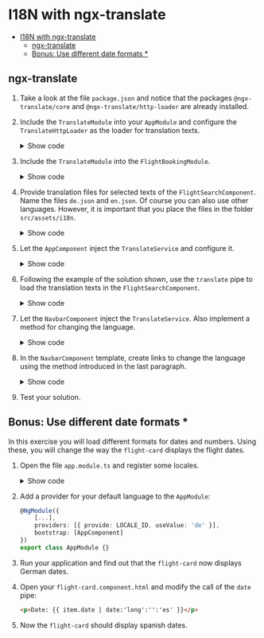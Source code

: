 # I18N with ngx-translate

- [I18N with ngx-translate](#i18n-with-ngx-translate)
  - [ngx-translate](#ngx-translate)
  - [Bonus: Use different date formats \*](#bonus-use-different-date-formats-)

## ngx-translate

1. Take a look at the file `package.json` and notice that the packages `@ngx-translate/core` and `@ngx-translate/http-loader` are already installed.

2. Include the `TranslateModule` into your `AppModule` and configure the `TranslateHttpLoader` as the loader for translation texts.

   <details>
   <summary>Show code</summary>
   <p>

   ```typescript

   import {TranslateModule, TranslateLoader} from '@ngx-translate/core';
   import {TranslateHttpLoader} from '@ngx-translate/http-loader';

   […]

   export function HttpLoaderFactory(http: HttpClient) {
   return new TranslateHttpLoader(http, "/assets/i18n/", ".json");
   }

   […]

   @NgModule({
   imports: [
       BrowserModule,
       FormsModule,
       HttpModule,
       [...]
       TranslateModule.forRoot({
           loader: {
               provide: TranslateLoader,
               useFactory: HttpLoaderFactory,
               deps: [HttpClient]
           }
       })
   ],
   [...]
   })
   export class AppModule {}
   ```

   </p>
   </details>

3. Include the `TranslateModule` into the `FlightBookingModule`.

   <details>
   <summary>Show code</summary>
   <p>

   ```typescript

   @NgModule({
       imports: [
           CommonModule,
           FormsModule,
           [...]
           TranslateModule.forChild()
       ],
       [...]
   })
   export class FlightBookingModule {}
   ```

   </p>
   </details>

4. Provide translation files for selected texts of the `FlightSearchComponent`. Name the files `de.json` and `en.json`.
   Of course you can also use other languages. However, it is important that you place the files in the folder `src/assets/i18n`.

    <details>
    <summary>Show code</summary>
    <p>

   ```json
   {
     "FLIGHTS": {
       "search": "Search",
       "found": "{{count}} Entries found."
     }
   }
   ```

    </p>
    </details>

5. Let the `AppComponent` inject the `TranslateService` and configure it.

   <details>
   <summary>Show code</summary>
   <p>

   ```typescript
   this.translate.addLangs(['en', 'de']);
   this.translate.setDefaultLang('de');
   this.translate.use('de');
   ```

   </p>
   </details>

6. Following the example of the solution shown, use the `translate` pipe to load the translation texts in the `FlightSearchComponent`.

   <details>
   <summary>Show code</summary>
   <p>

   ```json
   [...]
   {{ 'FLIGHTS.search' | translate}}
   [...]
   {{ 'FLIGHTS.found' | translate: { count: flights.length } }}
   [...]
   ```

   </p>
   </details>

7. Let the `NavbarComponent` inject the `TranslateService`. Also implement a method for changing the language.

   <details>
   <summary>Show code</summary>
   <p>

   ```typescript

   @Component({ [...] })
   export class NavbarComponent {

       constructor(private translate: TranslateService) {}

       setLang(lang: string): void {
           this.translate.use(lang);
       }

       [...]
   }
   ```

   </p>
   </details>

8. In the `NavbarComponent` template, create links to change the language using the method introduced in the last paragraph.

   <details>
   <summary>Show code</summary>
   <p>

   ```html
   <li>
     <a (click)="setLang('en')">EN</a>
   </li>
   <li>
     <a (click)="setLang('de')">DE</a>
   </li>
   ```

   </p>
   </details>

9. Test your solution.

## Bonus: Use different date formats \*

In this exercise you will load different formats for dates and numbers. Using these, you will change the way the `flight-card` displays the flight dates.

1. Open the file `app.module.ts` and register some locales.

   <details>
   <summary>Show code</summary>
   <p>

   ```TypeScript
   import { registerLocaleData } from '@angular/common';

   import localeDe from '@angular/common/locales/de';
   import localeDeAt from '@angular/common/locales/de-AT';
   import localeEs from '@angular/common/locales/es';

   registerLocaleData(localeDe);     // de-DE
   registerLocaleData(localeDeAt);   // de-AT
   registerLocaleData(localeEs);     // es-ES
   ```

  </p>
  </details>

2. Add a provider for your default language to the `AppModule`:

   ```TypeScript
   @NgModule({
       [...],
       providers: [{ provide: LOCALE_ID, useValue: 'de' }],
       bootstrap: [AppComponent]
   })
   export class AppModule {}
   ```

3. Run your application and find out that the `flight-card` now displays German dates.

4. Open your `flight-card.component.html` and modify the call of the `date` pipe:

   ```html
   <p>Date: {{ item.date | date:'long':'':'es' }}</p>
   ```

5. Now the `flight-card` should display spanish dates.
